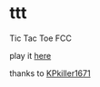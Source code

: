 # ttt
Tic Tac Toe FCC

play it [here](https://essaalshammri.github.io/ttt/)

thanks to [KPkiller1671](https://www.youtube.com/watch?v=aWhb9dr1jNw)